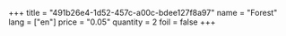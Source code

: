 +++
title = "491b26e4-1d52-457c-a00c-bdee127f8a97"
name = "Forest"
lang = ["en"]
price = "0.05"
quantity = 2
foil = false
+++
